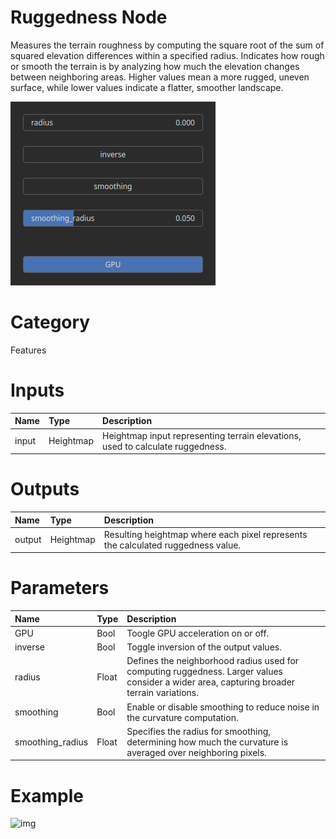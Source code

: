 
Ruggedness Node
===============


Measures the terrain roughness by computing the square root of the sum of squared elevation differences within a specified radius. Indicates how rough or smooth the terrain is by analyzing how much the elevation changes between neighboring areas. Higher values mean a more rugged, uneven surface, while lower values indicate a flatter, smoother landscape.



![img](../../images/nodes/Ruggedness_settings.png)


# Category


Features
# Inputs

|Name|Type|Description|
| :--- | :--- | :--- |
|input|Heightmap|Heightmap input representing terrain elevations, used to calculate ruggedness.|

# Outputs

|Name|Type|Description|
| :--- | :--- | :--- |
|output|Heightmap|Resulting heightmap where each pixel represents the calculated ruggedness value.|

# Parameters

|Name|Type|Description|
| :--- | :--- | :--- |
|GPU|Bool|Toogle GPU acceleration on or off.|
|inverse|Bool|Toggle inversion of the output values.|
|radius|Float|Defines the neighborhood radius used for computing ruggedness. Larger values consider a wider area, capturing broader terrain variations.|
|smoothing|Bool|Enable or disable smoothing to reduce noise in the curvature computation.|
|smoothing_radius|Float|Specifies the radius for smoothing, determining how much the curvature is averaged over neighboring pixels.|

# Example


![img](../../images/nodes/Ruggedness.png)

